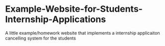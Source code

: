 # Example-Website-for-Students-Internship-Applications
A little example/homework website that implements a internship applicaiton cancelling system for the students

